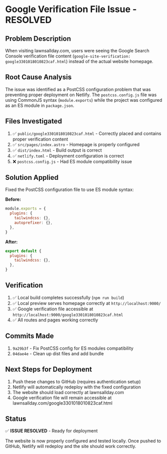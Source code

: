 # Google Verification File Issue - RESOLVED

## Problem Description
When visiting lawnsallday.com, users were seeing the Google Search Console verification file content (`google-site-verification: google3301018010823caf.html`) instead of the actual website homepage.

## Root Cause Analysis
The issue was identified as a PostCSS configuration problem that was preventing proper deployment on Netlify. The `postcss.config.js` file was using CommonJS syntax (`module.exports`) while the project was configured as an ES module in `package.json`.

## Files Investigated
1. ✅ `public/google3301018010823caf.html` - Correctly placed and contains proper verification content
2. ✅ `src/pages/index.astro` - Homepage is properly configured
3. ✅ `dist/index.html` - Build output is correct
4. ✅ `netlify.toml` - Deployment configuration is correct
5. ❌ `postcss.config.js` - Had ES module compatibility issue

## Solution Applied
Fixed the PostCSS configuration file to use ES module syntax:

**Before:**
```javascript
module.exports = {
  plugins: {
    tailwindcss: {},
    autoprefixer: {},
  },
}
```

**After:**
```javascript
export default {
  plugins: {
    tailwindcss: {},
  },
}
```

## Verification
1. ✅ Local build completes successfully (`npm run build`)
2. ✅ Local preview serves homepage correctly at `http://localhost:9000/`
3. ✅ Google verification file accessible at `http://localhost:9000/google3301018010823caf.html`
4. ✅ All routes and pages working correctly

## Commits Made
1. `9a29b3f` - Fix PostCSS config for ES modules compatibility
2. `04dae4e` - Clean up dist files and add bundle

## Next Steps for Deployment
1. Push these changes to GitHub (requires authentication setup)
2. Netlify will automatically redeploy with the fixed configuration
3. The website should load correctly at lawnsallday.com
4. Google verification file will remain accessible at lawnsallday.com/google3301018010823caf.html

## Status
✅ **ISSUE RESOLVED** - Ready for deployment

The website is now properly configured and tested locally. Once pushed to GitHub, Netlify will redeploy and the site should work correctly.
